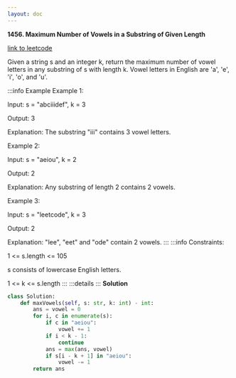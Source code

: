 ```yaml
---
layout: doc
---
```

**1456. Maximum Number of Vowels in a Substring of Given Length** <Badge type="warning" text="Medium"/>

[link to leetcode ](https://leetcode.com/problems/maximum-number-of-vowels-in-a-substring-of-given-length/description/) 

Given a string s and an integer k, return the maximum number of vowel letters in any substring of s with length k. Vowel letters in English are 'a', 'e', 'i', 'o', and 'u'.

:::info Example
Example 1:

Input: s = "abciiidef", k = 3

Output: 3

Explanation: The substring "iii" contains 3 vowel letters.

Example 2:

Input: s = "aeiou", k = 2

Output: 2

Explanation: Any substring of length 2 contains 2 vowels.

Example 3:

Input: s = "leetcode", k = 3

Output: 2

Explanation: "lee", "eet" and "ode" contain 2 vowels.
:::
:::info Constraints:

1 <= s.length <= 105

s consists of lowercase English letters.

1 <= k <= s.length
:::
:::details
:::
**Solution**
```python
class Solution:
    def maxVowels(self, s: str, k: int) - int:
        ans = vowel = 0
        for i, c in enumerate(s):
            if c in "aeiou":
                vowel += 1
            if i < k - 1:  
                continue
            ans = max(ans, vowel)
            if s[i - k + 1] in "aeiou":
                vowel -= 1
        return ans
```